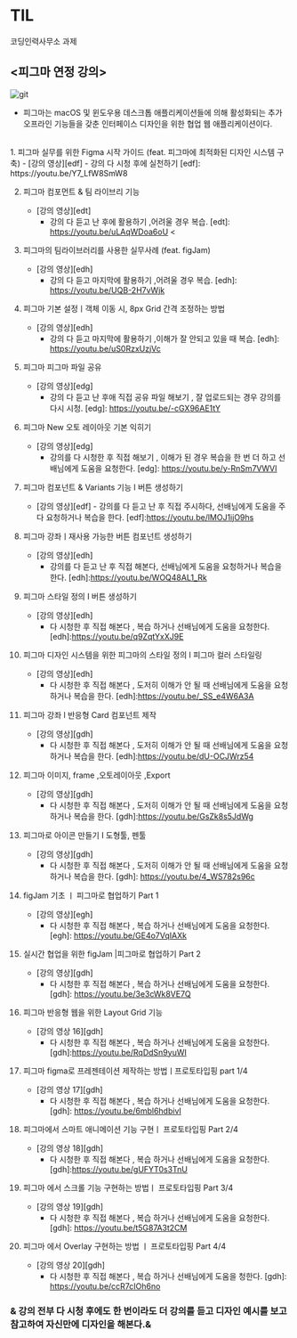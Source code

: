 # TIL
코딩인력사무소 과제
## <피그마 연정 강의>

 ![git](https://images.squarespace-cdn.com/content/v1/54d0280ae4b0424c03ab6474/1597846423353-VBMB2PPTE07PTTRYC9YM/image-asset.png )
<br/>
       
+ 피그마는 macOS 및 윈도우용 데스크톱 애플리케이션들에 의해 활성화되는 추가 오프라인 기능들을 갖춘 인터페이스 디자인을 위한 협업 웹 애플리케이션이다.
 <br/>
1. 피그마  실무를 위한 Figma 시작 가이드 (feat. 피그마에 최적화된 디자인 시스템 구축) 
    - [강의 영상][edf]
        - 강의 다 시청 후에  실천하기
[edf]: https://youtu.be/Y7_LfW8SmW8

2. 피그마 컴포먼트 & 팀 라이브리 기능 
    - [강의 영상][edt]
        - 강의 다 듣고 난 후에 활용하기 ,어려울 경우  복습.
[edt]: https://youtu.be/uLAqWDoa6oU
 <
3. 피그마의 팀라이브러리를 사용한 실무사례 (feat. figJam)  
     - [강의 영상][edh]
        - 강의 다 듣고 마지막에 활용하기 ,어려울 경우  복습.
[edh]: https://youtu.be/UQB-2H7vWjk
 
4. 피그마 기본 설정ㅣ객체 이동 시, 8px Grid 간격 조정하는 방법  
    - [강의 영상][edh]
        - 강의 다 듣고  마지막에 활용하기 ,이해가 잘 안되고 있을 때  복습.
[edh]: https://youtu.be/uS0RzxUzjVc
 
5. 피그마 피그마 파일 공유 
    - [강의 영상][edg]
        - 강의 다 듣고 난  후애 직접 공유 파일 해보기 , 잘 업로드되는 경우 강의를 다시   시청.
[edg]: https://youtu.be/-cGX96AE1tY
 
6.  피그마 New 오토 레이아웃 기본 익히기 
    -  [강의 영상][edg]
        - 강의를 다 시청한 후 직접 해보기 , 이해가 된 경우 복습을 한 번 더 하고 선배님에게 도움을  요청한다.
[edg]: https://youtu.be/y-RnSm7VWVI

7. 피그마 컴포넌트 & Variants 기능 I 버튼 생성하기   
     - [강의 영상][edf]
           - 강의를 다 듣고 난  후 직접 주시하다, 선배님에게 도움을 주다 요청하거나 복습을  한다.
[edf]:https://youtu.be/lMOJ1ijO9hs
 
8.  피그마 강좌ㅣ재사용 가능한 버튼 컴포넌트 생성하기  
    -  [강의 영상][edh]
        - 강의를 다 듣고 난 후  직접 해본다, 선배님에게 도움을 요청하거나 복습을  한다.
[edh]:https://youtu.be/WOQ48AL1_Rk
 
9. 피그마 스타일 정의 I 버튼 생성하기 
    -  [강의 영상][edh]
       - 다 시청한 후 직접 해본다 , 복습 하거나 선배님에게 도움을  요청한다.
[edh]:https://youtu.be/q9ZqtYxXJ9E
 
10. 피그마  디자인 시스템을 위한 피그마의 스타일 정의 l 피그마 컬러 스타일링  
    -  [강의 영상][edh]
        * 다 시청한 후 직접 해본다 ,  도저히 이해가 안 될 때 선배님에게 도움을 요청하거나 복습을 한다.
[edh]:https://youtu.be/_SS_e4W6A3A
 
11. 피그마 강좌 l 반응형 Card 컴포넌트 제작 
    -  [강의 영상][gdh]
        * 다 시청한 후 직접 해본다 ,  도저히 이해가 안 될 때 선배님에게 도움을 요청하거나 복습을 한다.
[edh]:https://youtu.be/dU-OCJWrz54
 
12. 피그마 이미지, frame ,오토레이아웃 ,Export  
       -   [강의 영상][gdh]
           - 다 시청한 후 직접 해본다 ,  도저히 이해가 안 될 때 선배님에게 도움을 요청하거나 복습을 한다.
[gdh]:https://youtu.be/GsZk8s5JdWg
 
13. 피그마로 아이콘 만들기 I 도형툴, 펜툴 
    -  [강의 영상][gdh]
         -  다 시청한 후 직접 해본다 ,  도저히 이해가 안 될 때 선배님에게 도움을 요청하거나 복습을 한다.
[gdh]: https://youtu.be/4_WS782s96c
 
14. figJam 기초  ㅣ 피그마로 협업하기 Part 1 
     -  [강의 영상][egh]
        - 다 시청한 후 직접 해본다 , 복습 하거나 선배님에게 도움을 요청한다.
[egh]: https://youtu.be/GE4o7VqIAXk
 
 15. 실시간 협업을 위한 figJam |피그마로 협업하기 Part 2 
      -  [강의 영상][gdh]
          - 다 시청한 후 직접 해본다 , 복습 하거나 선배님에게 도움을 요청한다.
[gdh]:  https://youtu.be/3e3cWk8VE7Q
 
 16. 피그마 반응형 웹을 위한 Layout Grid 기능
      -  [강의 영상 16][gdh]
         -  다 시청한 후 직접 해본다 , 복습 하거나 선배님에게 도움을 요청한다.
[gdh]:https://youtu.be/RqDdSn9yuWI
 
 17. 피그마 figma로 프레젠테이션 제작하는 방법ㅣ프로토타입핑 part 1/4
      - [강의 영상 17][gdh]
          - 다 시청한 후 직접 해본다 , 복습 하거나 선배님에게 도움을 요청한다.
[gdh]: https://youtu.be/6mbl6hdbivI
 
18. 피그마에서 스마트 애니메이션 기능 구현ㅣ 프로토타입핑 Part 2/4
       - [강의 영상 18][gdh]
         - 다 시청한 후 직접 해본다 , 복습 하거나 선배님에게 도움을 요청한다.
[gdh]:https://youtu.be/gUFYT0s3TnU
 
19. 피그마 에서 스크롤 기능 구현하는 방법ㅣ 프로토타입핑 Part 3/4
    -  [강의 영상 19][gdh]
        - 다 시청한 후 직접 해본다 , 복습 하거나 선배님에게 도움을 요청한다.
[gdh]: https://youtu.be/t5G87A3t2CM
 
20. 피그마 에서 Overlay 구현하는 방법 ㅣ 프로토타입핑 Part 4/4
     - [강의 영상 20][gdh]
        - 다 시청한 후 직접 해본다 , 복습 하거나 선배님에게 도움을  청한다.
[gdh]: https://youtu.be/ccR7cIOh6no
 
### & 강의 전부 다 시청 후에도 한 번이라도 더 강의를 듣고 디자인 예시를 보고 참고하여 자신만에 디자인을 해본다.&
